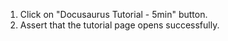 1. Click on "Docusaurus Tutorial - 5min" button.
2. Assert that the tutorial page opens successfully.